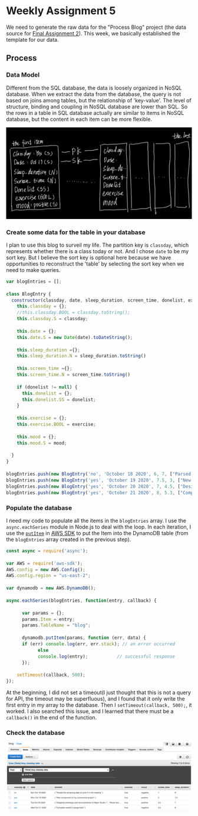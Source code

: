 # Weekly Assignment 5

We need to generate the raw data for the "Process Blog" project (the data source for [Final Assignment 2](https://github.com/visualizedata/data-structures/blob/master/final_assignment_2.md)). This week, we basically established the template for our data.

## Process

### Data Model

Different from the SQL database, the data is loosely organized in NoSQL database. When we extract the data from the database, the query is not based on joins among tables, but the relationship of 'key-value'. The level of structure, binding and coupling in NoSQL database are lower than SQL. So the rows in a table in SQL database actually are similar to items in NoSQL database, but the content in each item can be more flexible.

![Image of database](./datamodel.jpeg)

### Create some data for the table in your database

I plan to use this blog to surveil my life. The partition key is `classday`, which represents whether there is a class today or not. And I chose `date` to be my sort key. But I believe the sort key is optional here because we have opportunities to reconstruct the 'table' by selecting the sort key when we need to make queries.

```javascript
var blogEntries = [];

class BlogEntry {
  constructor(classday, date, sleep_duration, screen_time, donelist, exercise, mood) {
    this.classday = {};
    //this.classday.BOOL = classday.toString();
    this.classday.S = classday;
    
    this.date = {}; 
    this.date.S = new Date(date).toDateString();
    
    this.sleep_duration ={};
    this.sleep_duration.N = sleep_duration.toString()

    this.screen_time ={};
    this.screen_time.N = screen_time.toString()
    
    if (donelist != null) {
      this.donelist = {};
      this.donelist.SS = donelist; 
    }
    
    this.exercise = {};
    this.exercise.BOOL = exercise;
    
    this.mood = {};
    this.mood.S = mood;

  }
}

blogEntries.push(new BlogEntry('no', 'October 18 2020', 6, 7, ["Parsed the remaining data of zone 4 in AA meeting"], true, "negative"));
blogEntries.push(new BlogEntry('yes', 'October 19 2020', 7.5, 3, ["New component of my commercial project"], true, "positive"));
blogEntries.push(new BlogEntry('yes', 'October 20 2020', 7, 4.5, ["Designed prototype and documentation of Major Studio 1", "Wrote documentation for data structures class"], true, "positive"));
blogEntries.push(new BlogEntry('yes', 'October 21 2020', 8, 5.3, ["Complete week5's assignment"], true, "negative"));
```

### Populate the database

I need my code to populate all the items in the `blogEntries` array. I use the `async.eachSeries` module in Node.js to deal with the loop. In each iteration, I use the [`putItem`](https://docs.aws.amazon.com/AWSJavaScriptSDK/latest/AWS/DynamoDB.html#putItem-property) in [AWS SDK]((https://docs.aws.amazon.com/AWSJavaScriptSDK/latest/)) to put the Item into the DynamoDB table (from the `blogEntries` array created in the previous step).  

```javascript
const async = require('async');

var AWS = require('aws-sdk');
AWS.config = new AWS.Config();
AWS.config.region = "us-east-2";

var dynamodb = new AWS.DynamoDB();

async.eachSeries(blogEntries, function(entry, callback) {
      
      var params = {};
      params.Item = entry; 
      params.TableName = "blog";
      
      dynamodb.putItem(params, function (err, data) {
      if (err) console.log(err, err.stack); // an error occurred
            else     
            console.log(entry);           // successful response
      });
      
    setTimeout(callback, 500);
});
```

At the beginning, I did not set a timeout(I just thought that this is not a query for API, the timeout may be superfluous), and I found that it only write the first entry in my array to the database. Then I `setTimeout(callback, 500);`, it worked. I also searched this issue, and I learned that there must be a `callback()` in the end of the function.

### Check the database
![Image of database](./DynamoDB_screenshot.png)